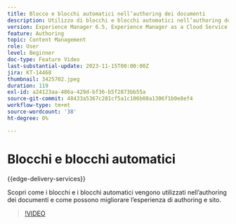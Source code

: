 ```yaml
---
title: Blocco e blocchi automatici nell’authoring dei documenti
description: Utilizzo di blocchi e blocchi automatici nell’authoring dei documenti.
version: Experience Manager 6.5, Experience Manager as a Cloud Service
feature: Authoring
topic: Content Management
role: User
level: Beginner
doc-type: Feature Video
last-substantial-update: 2023-11-15T00:00:00Z
jira: KT-14468
thumbnail: 3425702.jpeg
duration: 119
exl-id: a24123aa-486a-429d-bf36-b5f2873bb55a
source-git-commit: 48433a5367c281cf5a1c106b08a1306f1b0e8ef4
workflow-type: tm+mt
source-wordcount: '38'
ht-degree: 0%

---
```


# Blocchi e blocchi automatici

{{edge-delivery-services}}

Scopri come i blocchi e i blocchi automatici vengono utilizzati nell’authoring dei documenti e come possono migliorare l’esperienza di authoring e sito.

>[!VIDEO](https://video.tv.adobe.com/v/3439512/?learn=on&captions=ita)
